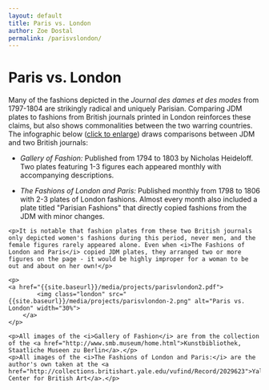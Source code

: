 ```yaml
---
layout: default
title: Paris vs. London
author: Zoe Dostal
permalink: /parisvslondon/
---
```


<div class="exhibits-button">
<h1>Paris vs. London</h1>
	<p>Many of the fashions depicted in the <i>Journal des dames et des modes</i> from 1797-1804 are strikingly radical and uniquely Parisian. Comparing JDM plates to fashions from British journals printed in London reinforces these claims, but also shows commonalities between the two warring countries. The infographic below (<a href="{{site.baseurl}}/media/projects/parisvlondon2.pdf">click to enlarge</a>) draws comparisons between JDM and two British journals:</p>
	<ul>
		<li><i>Gallery of Fashion: </i>Published from 1794 to 1803 by Nicholas Heideloff. Two plates featuring 1-3 figures each appeared monthly with accompanying descriptions.</li>
	</ul>
	<ul>
		<li><i>The Fashions of London and Paris: </i>Published monthly from 1798 to 1806 with 2-3 plates of London fashions. Almost every month also included a plate titled "Parisian Fashions" that directly copied fashions from the JDM with minor changes.</li>
	</ul>

	<p>It is notable that fashion plates from these two British journals only depicted women's fashions during this period, never men, and the female figures rarely appeared alone. Even when <i>The Fashions of London and Paris</i> copied JDM plates, they arranged two or more figures on the page - it would be highly improper for a woman to be out and about on her own!</p>

	<p>
  	<a href="{{site.baseurl}}/media/projects/parisvlondon2.pdf">
			<img class="london" src="{{site.baseurl}}/media/projects/parisvlondon-2.png" alt="Paris vs. London" width="30%">
		</a>
	</p>

	<p>All images of the <i>Gallery of Fashion</i> are from the collection of the <a href="http://www.smb.museum/home.html">Kunstbibliothek, Staatliche Museen zu Berlin</a>.</p>
	<p>All images of the <i>The Fashions of London and Paris:</i> are the author's own taken at the <a href="http://collections.britishart.yale.edu/vufind/Record/2029623">Yale Center for British Art</a>.</p>


</div>
